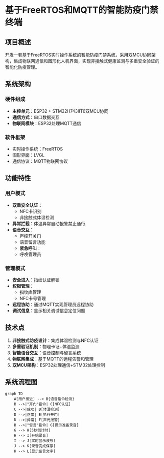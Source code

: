 # 基于FreeRTOS和MQTT的智能防疫门禁终端

## 项目概述
开发一套基于FreeRTOS实时操作系统的智能防疫门禁系统，采用双MCU协同架构，集成物联网通信和图形化人机界面，实现非接触式健康监测与多重安全验证的智能化防疫管理。

## 系统架构
### 硬件组成
- **主控单元**：ESP32 + STM32H743IIT6双MCU协同
- **通信方式**：串口数据交互
- **物联网模块**：ESP32处理MQTT通信

### 软件框架
- 实时操作系统：FreeRTOS
- 图形界面：LVGL
- 通信协议：MQTT物联网协议

## 功能特性
### 用户模式
- **双重安全认证**：
  - NFC卡识别
  - 非接触式体温检测
- **异常拦截**：体温异常自动报警禁止通行
- **语音交互**：
  - 声控开关门
  - 语音留言功能
  - **紧急呼叫**：
  - 呼唤管理员

### 管理模式
- **安全进入**：指纹认证解锁
- **权限管理**：
  - 指纹库管理
  - NFC卡号管理
- **远程协助**：通过MQTT实现管理员远程协助
- **调试信息**：显示相关调试信息定位问题

## 技术点
1. **非接触式防疫设计**：集成体温检测与NFC认证
2. **多重验证机制**：物理卡证+体温监测
3. **智能语音交互**：语音控制与留言系统
4. **物联网集成**：基于MQTT的远程告警和管理
5. **双MCU架构**：ESP32处理通信+STM32处理控制

## 系统流程图
```mermaid
graph TD
    A[用户接近] --> B{语音指令检测}
    B -->|"开门"指令| C[NFC认证]
    C -->|成功| D[体温检测]
    D -->|正常| E[执行开门]
    D -->|异常| F[声光报警]
    B -->|"留言"指令| G[提示准备录音]
    G --> H[5秒倒计时]
    H --> I[开始录音]
    I --> J[实时显示波形]
    J --> K[录音完成保存]
    K --> L[显示留言文字]
 

